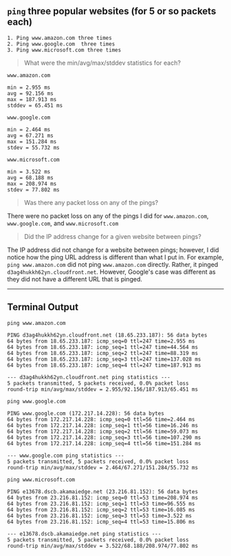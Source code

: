 <!-- space for the script -->

## `ping` three popular websites (for 5 or so packets each)
    1. Ping www.amazon.com three times
    2. Ping www.google.com  three times
    3. Ping www.microsoft.com three times


>What were the min/avg/max/stddev statistics for each?

`www.amazon.com`

    min = 2.955 ms
    avg = 92.156 ms
    max = 187.913 ms
    stddev = 65.451 ms

`www.google.com`

    min = 2.464 ms
    avg = 67.271 ms
    max = 151.284 ms
    stdev = 55.732 ms

`www.microsoft.com`

    min = 3.522 ms
    avg = 68.188 ms
    max = 208.974 ms
    stdev = 77.802 ms

>Was there any packet loss on any of the pings?

There were no packet loss on any of the pings I did for `www.amazon.com`, `www.google.com`, and `www.microsoft.com`

>Did the IP address change for a given website between pings?

The IP address did not change for a website between pings; however, I did notice how the ping URL address is different than what I put in. For example, `ping www.amazon.com` did not ping `www.amazon.com` directly. Rather, it pinged `d3ag4hukkh62yn.cloudfront.net`. However, Google's case was different as they did not have a different URL that is pinged.

---
## Terminal Output
`ping www.amazon.com`

    PING d3ag4hukkh62yn.cloudfront.net (18.65.233.187): 56 data bytes
    64 bytes from 18.65.233.187: icmp_seq=0 ttl=247 time=2.955 ms
    64 bytes from 18.65.233.187: icmp_seq=1 ttl=247 time=44.564 ms
    64 bytes from 18.65.233.187: icmp_seq=2 ttl=247 time=88.319 ms
    64 bytes from 18.65.233.187: icmp_seq=3 ttl=247 time=137.028 ms
    64 bytes from 18.65.233.187: icmp_seq=4 ttl=247 time=187.913 ms
    
    --- d3ag4hukkh62yn.cloudfront.net ping statistics ---
    5 packets transmitted, 5 packets received, 0.0% packet loss
    round-trip min/avg/max/stddev = 2.955/92.156/187.913/65.451 ms

`ping www.google.com`

    PING www.google.com (172.217.14.228): 56 data bytes
    64 bytes from 172.217.14.228: icmp_seq=0 ttl=56 time=2.464 ms
    64 bytes from 172.217.14.228: icmp_seq=1 ttl=56 time=16.246 ms
    64 bytes from 172.217.14.228: icmp_seq=2 ttl=56 time=59.073 ms
    64 bytes from 172.217.14.228: icmp_seq=3 ttl=56 time=107.290 ms
    64 bytes from 172.217.14.228: icmp_seq=4 ttl=56 time=151.284 ms
    
    --- www.google.com ping statistics ---
    5 packets transmitted, 5 packets received, 0.0% packet loss
    round-trip min/avg/max/stddev = 2.464/67.271/151.284/55.732 ms

`ping www.microsoft.com`

    PING e13678.dscb.akamaiedge.net (23.216.81.152): 56 data bytes
    64 bytes from 23.216.81.152: icmp_seq=0 ttl=53 time=208.974 ms
    64 bytes from 23.216.81.152: icmp_seq=1 ttl=53 time=96.555 ms
    64 bytes from 23.216.81.152: icmp_seq=2 ttl=53 time=16.085 ms
    64 bytes from 23.216.81.152: icmp_seq=3 ttl=53 time=3.522 ms
    64 bytes from 23.216.81.152: icmp_seq=4 ttl=53 time=15.806 ms
    
    --- e13678.dscb.akamaiedge.net ping statistics ---
    5 packets transmitted, 5 packets received, 0.0% packet loss
    round-trip min/avg/max/stddev = 3.522/68.188/208.974/77.802 ms

